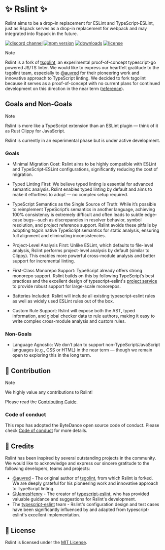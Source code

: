 # ✨ Rslint ✨

Rslint aims to be a drop-in replacement for ESLint and TypeScript-ESLint, just as Rspack serves as a drop-in replacement for webpack and may integrated into Rspack in the future.

<p>
  <a href="https://discord.gg/YtTedhuq7N"><img src="https://img.shields.io/badge/chat-discord-blue?style=flat-square&logo=discord&colorA=564341&colorB=EDED91" alt="discord channel" /></a>
  <a href="https://npmjs.com/package/@rslint/core?activeTab=readme"><img src="https://img.shields.io/npm/v/@rslint/core?style=flat-square&colorA=564341&colorB=EDED91" alt="npm version" /></a>
  <a href="https://npmcharts.com/compare/@rslint/core?minimal=true"><img src="https://img.shields.io/npm/dm/@rslint/core.svg?style=flat-square&colorA=564341&colorB=EDED91" alt="downloads" /></a>
  <a href="https://github.com/web-infra-dev/rslint/blob/main/LICENSE"><img src="https://img.shields.io/badge/License-MIT-blue.svg?style=flat-square&colorA=564341&colorB=EDED91" alt="license" /></a>
</p>

> [!NOTE]
> Rslint is a fork of [tsgolint](https://github.com/typescript-eslint/tsgolint), an experimental proof-of-concept typescript-go powered JS/TS linter. We would like to express our heartfelt gratitude to the tsgolint team, especially to [@auvred](https://github.com/auvred) for their pioneering work and innovative approach to TypeScript linting. We decided to fork tsgolint because it serves as a proof-of-concept with no current plans for continued development on this direction in the near term ([reference](https://x.com/bradzacher/status/1943475629376282998)).

## Goals and Non-Goals

> [!NOTE]
> Rslint is more like a TypeScript extension than an ESLint plugin — think of it as Rust Clippy for JavaScript.
>
> Rslint is currently in an experimental phase but is under active development.

### Goals

- Minimal Migration Cost: Rslint aims to be highly compatible with ESLint and TypeScript-ESLint configurations, significantly reducing the cost of migration.
- Typed Linting First: We believe typed linting is essential for advanced semantic analysis. Rslint enables typed linting by default and aims to make it effortless to adopt — no complex setup required.
- TypeScript Semantics as the Single Source of Truth:
  While it’s possible to reimplement TypeScript’s semantics in another language, achieving 100% consistency is extremely difficult and often leads to subtle edge-case bugs—such as discrepancies in resolver behavior, symbol resolution, and project reference support. Rslint avoids these pitfalls by adopting tsgo’s native TypeScript semantics for static analysis, ensuring full alignment and eliminating inconsistencies.
- Project-Level Analysis First: Unlike ESLint, which defaults to file-level analysis, Rslint performs project-level analysis by default (similar to Clippy). This enables more powerful cross-module analysis and better support for incremental linting.
- First-Class Monorepo Support: TypeScript already offers strong monorepo support. Rslint builds on this by following TypeScript’s best practices and the excellent design of typescript-eslint's [project service](https://typescript-eslint.io/blog/project-service) to provide robust support for large-scale monorepos.

- Batteries Included: Rslint will include all existing typescript-eslint rules as well as widely used ESLint rules out of the box.

- Custom Rule Support: Rslint will expose both the AST, typed information, and global checker data to rule authors, making it easy to write complex cross-module analysis and custom rules.

### Non-Goals

- Language Agnostic: We don’t plan to support non-TypeScript/JavaScript languages (e.g., CSS or HTML) in the near term — though we remain open to exploring this in the long term.

## 🤝 Contribution

> [!NOTE]
> We highly value any contributions to Rslint!

Please read the [Contributing Guide](https://github.com/web-infra-dev/rslint/blob/main/CONTRIBUTING.md).

### Code of conduct

This repo has adopted the ByteDance open source code of conduct. Please check [Code of conduct](./CODE_OF_CONDUCT.md) for more details.

## 🙏 Credits

Rslint has been inspired by several outstanding projects in the community. We would like to acknowledge and express our sincere gratitude to the following developers, teams and projects:

- [@auvred](https://github.com/auvred) - The original author of [tsgolint](https://github.com/typescript-eslint/tsgolint), from which Rslint is forked. We are deeply grateful for his pioneering work and innovative approach to TypeScript linting.
- [@JamesHenry](https://github.com/JamesHenry) - The creator of [typescript-eslint](https://github.com/typescript-eslint/typescript-eslint), who has provided valuable guidance and suggestions for Rslint's development.
- The [typescript-eslint](https://github.com/typescript-eslint) team - Rslint's configuration design and test cases have been significantly influenced by and adapted from typescript-eslint's excellent implementation.

## 📖 License

Rslint is licensed under the [MIT License](https://github.com/web-infra-dev/rslint/blob/main/LICENSE).
